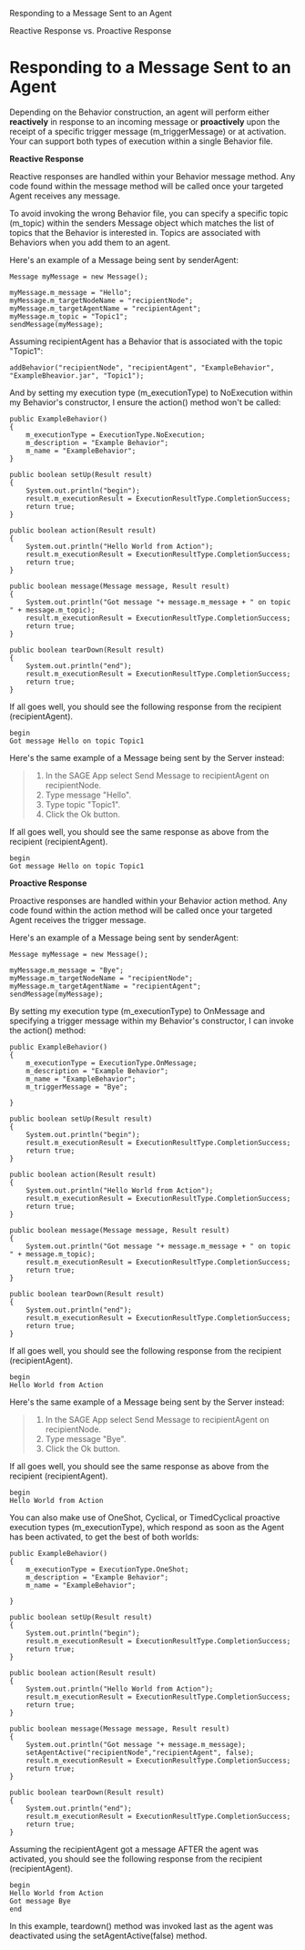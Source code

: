 Responding to a Message Sent to an Agent

Reactive Response vs. Proactive Response

Responding to a Message Sent to an Agent
========================================

Depending on the Behavior construction, an agent will perform either
**reactively** in response to an incoming message or **proactively**
upon the receipt of a specific trigger message (m\_triggerMessage) or at
activation. Your can support both types of execution within a single
Behavior file.

**Reactive Response**

Reactive responses are handled within your Behavior message method. Any
code found within the message method will be called once your targeted
Agent receives any message.

To avoid invoking the wrong Behavior file, you can specify a specific
topic (m\_topic) within the senders Message object which matches the
list of topics that the Behavior is interested in. Topics are associated
with Behaviors when you add them to an agent.

Here's an example of a Message being sent by senderAgent:

``` {.sourceCode .java}
Message myMessage = new Message();

myMessage.m_message = "Hello";
myMessage.m_targetNodeName = "recipientNode";
myMessage.m_targetAgentName = "recipientAgent";
myMessage.m_topic = "Topic1";
sendMessage(myMessage);
```

Assuming recipientAgent has a Behavior that is associated with the topic
"Topic1":

``` {.sourceCode .java}
addBehavior("recipientNode", "recipientAgent", "ExampleBehavior", "ExampleBheavior.jar", "Topic1");
```

And by setting my execution type (m\_executionType) to NoExecution
within my Behavior's constructor, I ensure the action() method won't be
called:

``` {.sourceCode .java}
public ExampleBehavior()
{
    m_executionType = ExecutionType.NoExecution;
    m_description = "Example Behavior";
    m_name = "ExampleBehavior";
}

public boolean setUp(Result result)
{
    System.out.println("begin");
    result.m_executionResult = ExecutionResultType.CompletionSuccess;
    return true;
}

public boolean action(Result result)
{
    System.out.println("Hello World from Action");
    result.m_executionResult = ExecutionResultType.CompletionSuccess;
    return true;
}

public boolean message(Message message, Result result)
{
    System.out.println("Got message "+ message.m_message + " on topic " + message.m_topic);
    result.m_executionResult = ExecutionResultType.CompletionSuccess;
    return true;    
}

public boolean tearDown(Result result)
{
    System.out.println("end");
    result.m_executionResult = ExecutionResultType.CompletionSuccess;
    return true;
}
```

If all goes well, you should see the following response from the
recipient (recipientAgent).

``` {.sourceCode .bat}
begin
Got message Hello on topic Topic1
```

Here's the same example of a Message being sent by the Server instead:

> 1)  In the SAGE App select Send Message to recipientAgent
>     on recipientNode.
> 2)  Type message "Hello".
> 3)  Type topic "Topic1".
> 4)  Click the Ok button.

If all goes well, you should see the same response as above from the
recipient (recipientAgent).

``` {.sourceCode .bat}
begin
Got message Hello on topic Topic1
```

**Proactive Response**

Proactive responses are handled within your Behavior action method. Any
code found within the action method will be called once your targeted
Agent receives the trigger message.

Here's an example of a Message being sent by senderAgent:

``` {.sourceCode .java}
Message myMessage = new Message();

myMessage.m_message = "Bye";
myMessage.m_targetNodeName = "recipientNode";
myMessage.m_targetAgentName = "recipientAgent";
sendMessage(myMessage);
```

By setting my execution type (m\_executionType) to OnMessage and
specifying a trigger message within my Behavior's constructor, I can
invoke the action() method:

``` {.sourceCode .bat}
public ExampleBehavior()
{
    m_executionType = ExecutionType.OnMessage;
    m_description = "Example Behavior";
    m_name = "ExampleBehavior";
    m_triggerMessage = "Bye";

}

public boolean setUp(Result result)
{
    System.out.println("begin");
    result.m_executionResult = ExecutionResultType.CompletionSuccess;
    return true;
}

public boolean action(Result result)
{
    System.out.println("Hello World from Action");
    result.m_executionResult = ExecutionResultType.CompletionSuccess;
    return true;
}

public boolean message(Message message, Result result)
{
    System.out.println("Got message "+ message.m_message + " on topic " + message.m_topic);
    result.m_executionResult = ExecutionResultType.CompletionSuccess;
    return true;    
}

public boolean tearDown(Result result)
{
    System.out.println("end");
    result.m_executionResult = ExecutionResultType.CompletionSuccess;
    return true;
}
```

If all goes well, you should see the following response from the
recipient (recipientAgent).

``` {.sourceCode .bat}
begin
Hello World from Action
```

Here's the same example of a Message being sent by the Server instead:

> 1)  In the SAGE App select Send Message to recipientAgent
>     on recipientNode.
> 2)  Type message "Bye".
> 3)  Click the Ok button.

If all goes well, you should see the same response as above from the
recipient (recipientAgent).

``` {.sourceCode .bat}
begin
Hello World from Action
```

You can also make use of OneShot, Cyclical, or TimedCyclical proactive
execution types (m\_executionType), which respond as soon as the Agent
has been activated, to get the best of both worlds:

``` {.sourceCode .bat}
public ExampleBehavior()
{
    m_executionType = ExecutionType.OneShot;
    m_description = "Example Behavior";
    m_name = "ExampleBehavior";

}

public boolean setUp(Result result)
{
    System.out.println("begin");
    result.m_executionResult = ExecutionResultType.CompletionSuccess;
    return true;
}

public boolean action(Result result)
{
    System.out.println("Hello World from Action");
    result.m_executionResult = ExecutionResultType.CompletionSuccess;
    return true;
}

public boolean message(Message message, Result result)
{
    System.out.println("Got message "+ message.m_message);
    setAgentActive("recipientNode","recipientAgent", false);
    result.m_executionResult = ExecutionResultType.CompletionSuccess;
    return true;    
}

public boolean tearDown(Result result)
{
    System.out.println("end");
    result.m_executionResult = ExecutionResultType.CompletionSuccess;
    return true;
}
```

Assuming the recipientAgent got a message AFTER the agent was activated,
you should see the following response from the recipient
(recipientAgent).

``` {.sourceCode .bat}
begin
Hello World from Action
Got message Bye
end
```

In this example, teardown() method was invoked last as the agent was
deactivated using the setAgentActive(false) method.
